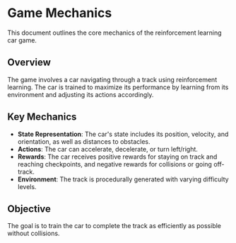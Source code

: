 # Game Mechanics

This document outlines the core mechanics of the reinforcement learning car game.

## Overview
The game involves a car navigating through a track using reinforcement learning. The car is trained to maximize its performance by learning from its environment and adjusting its actions accordingly.

## Key Mechanics
- **State Representation**: The car's state includes its position, velocity, and orientation, as well as distances to obstacles.
- **Actions**: The car can accelerate, decelerate, or turn left/right.
- **Rewards**: The car receives positive rewards for staying on track and reaching checkpoints, and negative rewards for collisions or going off-track.
- **Environment**: The track is procedurally generated with varying difficulty levels.

## Objective
The goal is to train the car to complete the track as efficiently as possible without collisions.

